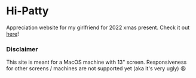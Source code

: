 # Hi-Patty
Appreciation website for my girlfriend for 2022 xmas present. Check it out [here](https://hi-patty.vercel.app)!

### Disclaimer
This site is meant for a MacOS machine with 13" screen. Responsiveness for other screens / machines are not supported yet (aka it's very ugly) 😩
